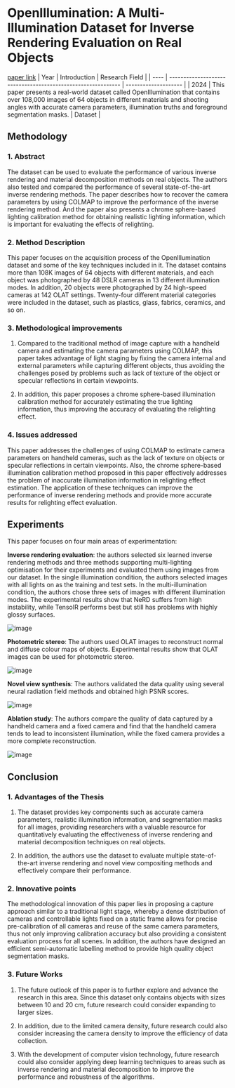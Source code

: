 # OpenIllumination: A Multi-Illumination Dataset for Inverse Rendering Evaluation on Real Objects
[paper link](https://arxiv.org/pdf/2309.07921) 
| Year | Introduction                                                         | Research Field                 |
| ---- | ------------------------------------------------------------ | -------------------- |
| 2024 |  This paper presents a real-world dataset called OpenIllumination that contains over 108,000 images of 64 objects in different materials and shooting angles with accurate camera parameters, illumination truths and foreground segmentation masks.         | Dataset         |

## Methodology

### 1. Abstract
The dataset can be used to evaluate the performance of various inverse rendering and material decomposition methods on real objects. The authors also tested and compared the performance of several state-of-the-art inverse rendering methods. The paper describes how to recover the camera parameters by using COLMAP to improve the performance of the inverse rendering method. And the paper also presents a chrome sphere-based lighting calibration method for obtaining realistic lighting information, which is important for evaluating the effects of relighting.

### 2. Method Description 
This paper focuses on the acquisition process of the OpenIllumination dataset and some of the key techniques included in it. The dataset contains more than 108K images of 64 objects with different materials, and each object was photographed by 48 DSLR cameras in 13 different illumination modes. In addition, 20 objects were photographed by 24 high-speed cameras at 142 OLAT settings. Twenty-four different material categories were included in the dataset, such as plastics, glass, fabrics, ceramics, and so on. 

### 3. Methodological improvements
  1. Compared to the traditional method of image capture with a handheld camera and estimating the camera parameters using COLMAP, this paper takes advantage of light staging by fixing the camera internal and external parameters while capturing different objects, thus avoiding the challenges posed by problems such as lack of texture of the object or specular reflections in certain viewpoints.
  
  2. In addition, this paper proposes a chrome sphere-based illumination calibration method for accurately estimating the true lighting information, thus improving the accuracy of evaluating the relighting effect.

### 4. Issues addressed 
This paper addresses the challenges of using COLMAP to estimate camera parameters on handheld cameras, such as the lack of texture on objects or specular reflections in certain viewpoints. Also, the chrome sphere-based illumination calibration method proposed in this paper effectively addresses the problem of inaccurate illumination information in relighting effect estimation. The application of these techniques can improve the performance of inverse rendering methods and provide more accurate results for relighting effect evaluation.

## Experiments
This paper focuses on four main areas of experimentation:

**Inverse rendering evaluation**: the authors selected six learned inverse rendering methods and three methods supporting multi-lighting optimisation for their experiments and evaluated them using images from our dataset. In the single illumination condition, the authors selected images with all lights on as the training and test sets. In the multi-illumination condition, the authors chose three sets of images with different illumination modes. The experimental results show that NeRD suffers from high instability, while TensoIR performs best but still has problems with highly glossy surfaces.

![image](https://github.com/user-attachments/assets/e9bced83-6a1e-43a3-9a11-738087a4c347)

**Photometric stereo**: The authors used OLAT images to reconstruct normal and diffuse colour maps of objects. Experimental results show that OLAT images can be used for photometric stereo.

![image](https://github.com/user-attachments/assets/2f65ea27-afb9-4c40-8ea0-e0f26dbf3b24)

**Novel view synthesis**: The authors validated the data quality using several neural radiation field methods and obtained high PSNR scores.

![image](https://github.com/user-attachments/assets/d7cb22a9-b960-467a-8c66-c50e72c92f22)

**Ablation study**: The authors compare the quality of data captured by a handheld camera and a fixed camera and find that the handheld camera tends to lead to inconsistent illumination, while the fixed camera provides a more complete reconstruction.

![image](https://github.com/user-attachments/assets/3b1b293a-e218-4742-97e1-6931f58b8476)

## Conclusion

### 1. Advantages of the Thesis
  1. The dataset provides key components such as accurate camera parameters, realistic illumination information, and segmentation masks for all images, providing researchers with a valuable resource for quantitatively evaluating the effectiveness of inverse rendering and material decomposition techniques on real objects.
  
  2. In addition, the authors use the dataset to evaluate multiple state-of-the-art inverse rendering and novel view compositing methods and effectively compare their performance.

### 2. Innovative points
The methodological innovation of this paper lies in proposing a capture approach similar to a traditional light stage, whereby a dense distribution of cameras and controllable lights fixed on a static frame allows for precise pre-calibration of all cameras and reuse of the same camera parameters, thus not only improving calibration accuracy but also providing a consistent evaluation process for all scenes. In addition, the authors have designed an efficient semi-automatic labelling method to provide high quality object segmentation masks. 

### 3. Future Works
  1. The future outlook of this paper is to further explore and advance the research in this area. Since this dataset only contains objects with sizes between 10 and 20 cm, future research could consider expanding to larger sizes.
  
  2. In addition, due to the limited camera density, future research could also consider increasing the camera density to improve the efficiency of data collection.
  
  3. With the development of computer vision technology, future research could also consider applying deep learning techniques to areas such as inverse rendering and material decomposition to improve the performance and robustness of the algorithms.  
